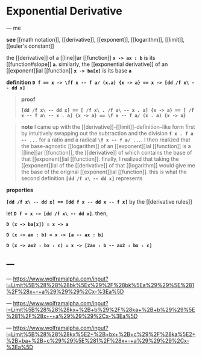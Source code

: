 # Exponential Derivative

&mdash; me

**see** [[math notation]], [[derivative]], [[exponent]], [[logarithm]], [[limit]], [[euler's constant]]

the [[derivative]] of a [[line]]ar [[function]] **`x -> ax : b`** is its [[function#slope]] **`a`**. similarly, the [[exponential derivative]] of an [[exponent]]ial [[function]] **`x -> ba[x]`** is its base **`a`**

**definition** **`D f == x -> \ff x -- f a/ (x.a) {x -> a} == x -> [dd /f x\ -- dd x]`**

> **proof**
>
> **`[dd /f x\ -- dd x] == [ /f x\ . /f a\ -- x . a] {x -> a} == [ /f x -- f a\ -- x . a] {x -> a} == \f x -- f a/ (x . a) {x -> a}`**

> **note** I came up with the [[derivative]]-[[limit]]-definition&ndash;like form first by intuitively swapping out the subtraction and the division **`f x . f a -- ...`** for a ratio and a radical **`\f x -- f a/ ...`**. I then realized that the base-agnostic [[logarithm]] of an [[exponent]]ial [[function]] is a [[line]]ar [[function]], the [[derivative]] of which contains the base of that [[exponent]]ial [[function]]. finally, I realized that taking the [[exponent]]ial of the [[derivative]] of that [[logarithm]] would give me the base of the original [[exponent]]ial [[function]]. this is what the second definition **`[dd /f x\ -- dd x]`** represents

**properties**

**`[dd /f x\ -- dd x] == [dd f x -- dd x -- f x]`** by the [[derivative rules]]

let **`D f = x -> [dd /f x\ -- dd x]`**. then,

**`D (x -> ba[x]) = x -> a`**

**`D (x -> ax : b) = x -> [a -- ax : b]`**

**`D (x -> ax2 : bx : c) = x -> [2ax : b -- ax2 : bx : c]`**

## &mdash;

&mdash; <https://www.wolframalpha.com/input?i=Limit%5B%28%28%28bk%5Ex%29%2F%28bk%5Ea%29%29%5E%281%2F%28x+-+a%29%29%29%2Cx-%3Ea%5D>

&mdash; <https://www.wolframalpha.com/input?i=Limit%5B%28%28%28kx+%2B+b%29%2F%28ka+%2B+b%29%29%5E%281%2F%28x+-+a%29%29%29%2Cx-%3Ea%5D>

&mdash; <https://www.wolframalpha.com/input?i=Limit%5B%28%28%28kx%5E2+%2B+bx+%2B+c%29%2F%28ka%5E2+%2B+ba+%2B+c%29%29%5E%281%2F%28x+-+a%29%29%29%2Cx-%3Ea%5D>
